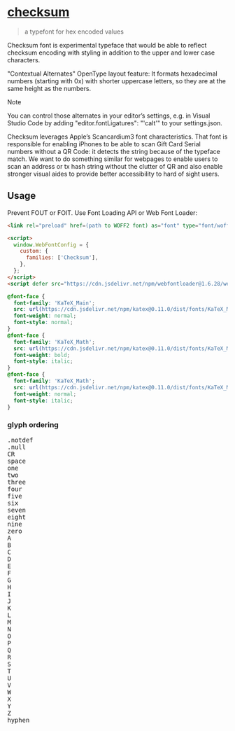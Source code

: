 # [checksum](#)

> a typefont for hex encoded values 

Checksum font is experimental typeface that would be able to reflect checksum  encoding with styling in addition to the upper and lower case characters.

"Contextual Alternates" OpenType layout feature: It formats hexadecimal numbers (starting with 0x) with shorter uppercase letters, so they are at the same height as the numbers.

>[!NOTE]
> You can control those alternates in your editor’s settings, e.g. in Visual Studio Code by adding "editor.fontLigatures": "'calt'" to your settings.json.

Checksum leverages Apple’s Scancardium3 font characteristics. That font is responsible for enabling iPhones to be able to scan Gift Card Serial numbers without a QR Code: it detects the string because of the typeface match.  We want to do something similar for webpages to enable users to scan an address or tx hash string without the clutter of QR and also enable stronger visual aides to provide better accessibility to hard of sight users. 

## Usage

Prevent FOUT or FOIT. Use Font Loading API or Web Font Loader:

```html
<link rel="preload" href=(path to WOFF2 font) as="font" type="font/woff2" crossorigin="anonymous">
```

```html
<script>
  window.WebFontConfig = {
    custom: {
      families: ['Checksum'],
    },
  };
</script>
<script defer src="https://cdn.jsdelivr.net/npm/webfontloader@1.6.28/webfontloader.js" integrity="sha256-4O4pS1SH31ZqrSO2A/2QJTVjTPqVe+jnYgOWUVr7EEc=" crossorigin="anonymous"></script>
```


```css
@font-face {
  font-family: 'KaTeX_Main';
  src: url(https://cdn.jsdelivr.net/npm/katex@0.11.0/dist/fonts/KaTeX_Main-Regular.woff2) format('woff2'), url(https://cdn.jsdelivr.net/npm/katex@0.11.0/dist/fonts/KaTeX_Main-Regular.woff) format('woff'), url(https://cdn.jsdelivr.net/npm/katex@0.11.0/dist/fonts/KaTeX_Main-Regular.ttf) format('truetype');
  font-weight: normal;
  font-style: normal;
}
@font-face {
  font-family: 'KaTeX_Math';
  src: url(https://cdn.jsdelivr.net/npm/katex@0.11.0/dist/fonts/KaTeX_Math-BoldItalic.woff2) format('woff2'), url(https://cdn.jsdelivr.net/npm/katex@0.11.0/dist/fonts/KaTeX_Math-BoldItalic.woff) format('woff'), url(https://cdn.jsdelivr.net/npm/katex@0.11.0/dist/fonts/KaTeX_Math-BoldItalic.ttf) format('truetype');
  font-weight: bold;
  font-style: italic;
}
@font-face {
  font-family: 'KaTeX_Math';
  src: url(https://cdn.jsdelivr.net/npm/katex@0.11.0/dist/fonts/KaTeX_Math-Italic.woff2) format('woff2'), url(https://cdn.jsdelivr.net/npm/katex@0.11.0/dist/fonts/KaTeX_Math-Italic.woff) format('woff'), url(https://cdn.jsdelivr.net/npm/katex@0.11.0/dist/fonts/KaTeX_Math-Italic.ttf) format('truetype');
  font-weight: normal;
  font-style: italic;
}
```

### glyph ordering

<pre>
.notdef
.null
CR
space
one
two
three
four
five
six
seven
eight
nine
zero
A
B
C
D
E
F
G
H
I
J
K
L
M
N
O
P
Q
R
S
T
U
V
W
X
Y
Z
hyphen
</pre>
